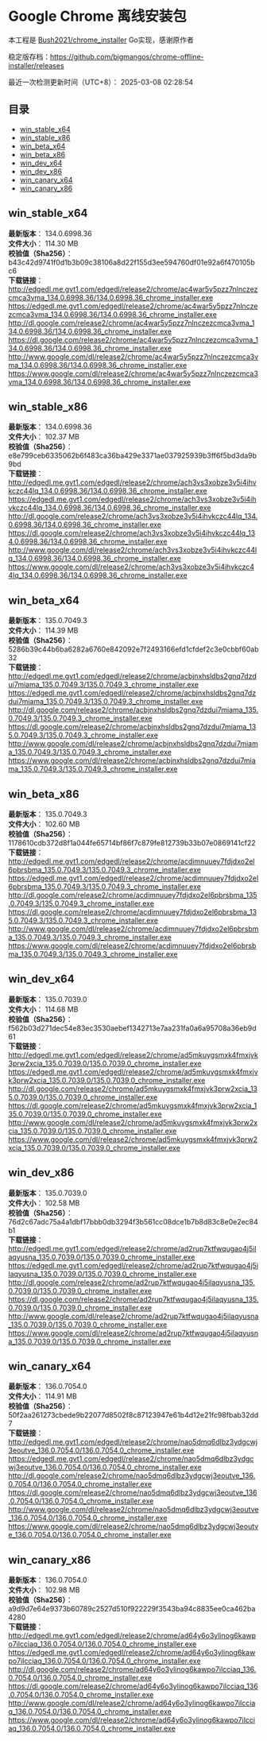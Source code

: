 # Google Chrome 离线安装包
本工程是 [Bush2021/chrome_installer](https://github.com/Bush2021/chrome_installer) Go实现，感谢原作者

稳定版存档：<https://github.com/bigmangos/chrome-offline-installer/releases>

最近一次检测更新时间（UTC+8）：
2025-03-08 02:28:54

## 目录
* [win_stable_x64](https://github.com/bigmangos/chrome-offline-installer?tab=readme-ov-file#win_stable_x64)
* [win_stable_x86](https://github.com/bigmangos/chrome-offline-installer?tab=readme-ov-file#win_stable_x86)
* [win_beta_x64](https://github.com/bigmangos/chrome-offline-installer?tab=readme-ov-file#win_beta_x64)
* [win_beta_x86](https://github.com/bigmangos/chrome-offline-installer?tab=readme-ov-file#win_beta_x86)
* [win_dev_x64](https://github.com/bigmangos/chrome-offline-installer?tab=readme-ov-file#win_dev_x64)
* [win_dev_x86](https://github.com/bigmangos/chrome-offline-installer?tab=readme-ov-file#win_dev_x86)
* [win_canary_x64](https://github.com/bigmangos/chrome-offline-installer?tab=readme-ov-file#win_canary_x64)
* [win_canary_x86](https://github.com/bigmangos/chrome-offline-installer?tab=readme-ov-file#win_canary_x86)

## win_stable_x64
**最新版本**： 134.0.6998.36  
**文件大小**： 114.30 MB  
**校验值（Sha256）**： b43c42d9741f0d1b3b09c38106a8d22f155d3ee594760df01e92a6f470105bc6  
**下载链接**：
http://edgedl.me.gvt1.com/edgedl/release2/chrome/ac4war5y5pzz7nlnczezcmca3vma_134.0.6998.36/134.0.6998.36_chrome_installer.exe
https://edgedl.me.gvt1.com/edgedl/release2/chrome/ac4war5y5pzz7nlnczezcmca3vma_134.0.6998.36/134.0.6998.36_chrome_installer.exe
http://dl.google.com/release2/chrome/ac4war5y5pzz7nlnczezcmca3vma_134.0.6998.36/134.0.6998.36_chrome_installer.exe
https://dl.google.com/release2/chrome/ac4war5y5pzz7nlnczezcmca3vma_134.0.6998.36/134.0.6998.36_chrome_installer.exe
http://www.google.com/dl/release2/chrome/ac4war5y5pzz7nlnczezcmca3vma_134.0.6998.36/134.0.6998.36_chrome_installer.exe
https://www.google.com/dl/release2/chrome/ac4war5y5pzz7nlnczezcmca3vma_134.0.6998.36/134.0.6998.36_chrome_installer.exe
## win_stable_x86
**最新版本**： 134.0.6998.36  
**文件大小**： 102.37 MB  
**校验值（Sha256）**： e8e799ceb6335062b6f483ca36ba429e3371ae037925939b3ff6f5bd3da9b9bd  
**下载链接**：
http://edgedl.me.gvt1.com/edgedl/release2/chrome/ach3vs3xobze3v5i4ihvkczc44lq_134.0.6998.36/134.0.6998.36_chrome_installer.exe
https://edgedl.me.gvt1.com/edgedl/release2/chrome/ach3vs3xobze3v5i4ihvkczc44lq_134.0.6998.36/134.0.6998.36_chrome_installer.exe
http://dl.google.com/release2/chrome/ach3vs3xobze3v5i4ihvkczc44lq_134.0.6998.36/134.0.6998.36_chrome_installer.exe
https://dl.google.com/release2/chrome/ach3vs3xobze3v5i4ihvkczc44lq_134.0.6998.36/134.0.6998.36_chrome_installer.exe
http://www.google.com/dl/release2/chrome/ach3vs3xobze3v5i4ihvkczc44lq_134.0.6998.36/134.0.6998.36_chrome_installer.exe
https://www.google.com/dl/release2/chrome/ach3vs3xobze3v5i4ihvkczc44lq_134.0.6998.36/134.0.6998.36_chrome_installer.exe
## win_beta_x64
**最新版本**： 135.0.7049.3  
**文件大小**： 114.39 MB  
**校验值（Sha256）**： 5286b39c44b6ba6282a6760e842092e7f2493166efd1cfdef2c3e0cbbf60ab32  
**下载链接**：
http://edgedl.me.gvt1.com/edgedl/release2/chrome/acbjnxhsldbs2gnq7dzdui7miama_135.0.7049.3/135.0.7049.3_chrome_installer.exe
https://edgedl.me.gvt1.com/edgedl/release2/chrome/acbjnxhsldbs2gnq7dzdui7miama_135.0.7049.3/135.0.7049.3_chrome_installer.exe
http://dl.google.com/release2/chrome/acbjnxhsldbs2gnq7dzdui7miama_135.0.7049.3/135.0.7049.3_chrome_installer.exe
https://dl.google.com/release2/chrome/acbjnxhsldbs2gnq7dzdui7miama_135.0.7049.3/135.0.7049.3_chrome_installer.exe
http://www.google.com/dl/release2/chrome/acbjnxhsldbs2gnq7dzdui7miama_135.0.7049.3/135.0.7049.3_chrome_installer.exe
https://www.google.com/dl/release2/chrome/acbjnxhsldbs2gnq7dzdui7miama_135.0.7049.3/135.0.7049.3_chrome_installer.exe
## win_beta_x86
**最新版本**： 135.0.7049.3  
**文件大小**： 102.60 MB  
**校验值（Sha256）**： 1178610cdb372d8f1a044fe65714bf86f7c879fe812739b33b07e0869141cf22  
**下载链接**：
http://edgedl.me.gvt1.com/edgedl/release2/chrome/acdimnuuey7fdjdxo2el6pbrsbma_135.0.7049.3/135.0.7049.3_chrome_installer.exe
https://edgedl.me.gvt1.com/edgedl/release2/chrome/acdimnuuey7fdjdxo2el6pbrsbma_135.0.7049.3/135.0.7049.3_chrome_installer.exe
http://dl.google.com/release2/chrome/acdimnuuey7fdjdxo2el6pbrsbma_135.0.7049.3/135.0.7049.3_chrome_installer.exe
https://dl.google.com/release2/chrome/acdimnuuey7fdjdxo2el6pbrsbma_135.0.7049.3/135.0.7049.3_chrome_installer.exe
http://www.google.com/dl/release2/chrome/acdimnuuey7fdjdxo2el6pbrsbma_135.0.7049.3/135.0.7049.3_chrome_installer.exe
https://www.google.com/dl/release2/chrome/acdimnuuey7fdjdxo2el6pbrsbma_135.0.7049.3/135.0.7049.3_chrome_installer.exe
## win_dev_x64
**最新版本**： 135.0.7039.0  
**文件大小**： 114.68 MB  
**校验值（Sha256）**： f562b03d271dec54e83ec3530aebef1342713e7aa231fa0a6a95708a36eb9d61  
**下载链接**：
http://edgedl.me.gvt1.com/edgedl/release2/chrome/ad5mkuygsmxk4fmxjvk3prw2xcia_135.0.7039.0/135.0.7039.0_chrome_installer.exe
https://edgedl.me.gvt1.com/edgedl/release2/chrome/ad5mkuygsmxk4fmxjvk3prw2xcia_135.0.7039.0/135.0.7039.0_chrome_installer.exe
http://dl.google.com/release2/chrome/ad5mkuygsmxk4fmxjvk3prw2xcia_135.0.7039.0/135.0.7039.0_chrome_installer.exe
https://dl.google.com/release2/chrome/ad5mkuygsmxk4fmxjvk3prw2xcia_135.0.7039.0/135.0.7039.0_chrome_installer.exe
http://www.google.com/dl/release2/chrome/ad5mkuygsmxk4fmxjvk3prw2xcia_135.0.7039.0/135.0.7039.0_chrome_installer.exe
https://www.google.com/dl/release2/chrome/ad5mkuygsmxk4fmxjvk3prw2xcia_135.0.7039.0/135.0.7039.0_chrome_installer.exe
## win_dev_x86
**最新版本**： 135.0.7039.0  
**文件大小**： 102.58 MB  
**校验值（Sha256）**： 76d2c67adc75a4a1dbf17bbb0db3294f3b561cc08dce1b7b8d83c8e0e2ec84b1  
**下载链接**：
http://edgedl.me.gvt1.com/edgedl/release2/chrome/ad2rup7ktfwqugao4j5ilaqyusna_135.0.7039.0/135.0.7039.0_chrome_installer.exe
https://edgedl.me.gvt1.com/edgedl/release2/chrome/ad2rup7ktfwqugao4j5ilaqyusna_135.0.7039.0/135.0.7039.0_chrome_installer.exe
http://dl.google.com/release2/chrome/ad2rup7ktfwqugao4j5ilaqyusna_135.0.7039.0/135.0.7039.0_chrome_installer.exe
https://dl.google.com/release2/chrome/ad2rup7ktfwqugao4j5ilaqyusna_135.0.7039.0/135.0.7039.0_chrome_installer.exe
http://www.google.com/dl/release2/chrome/ad2rup7ktfwqugao4j5ilaqyusna_135.0.7039.0/135.0.7039.0_chrome_installer.exe
https://www.google.com/dl/release2/chrome/ad2rup7ktfwqugao4j5ilaqyusna_135.0.7039.0/135.0.7039.0_chrome_installer.exe
## win_canary_x64
**最新版本**： 136.0.7054.0  
**文件大小**： 114.91 MB  
**校验值（Sha256）**： 50f2aa261273cbede9b22077d8502f8c87123947e61b4d12e21fc98fbab32dd7  
**下载链接**：
http://edgedl.me.gvt1.com/edgedl/release2/chrome/nao5dmq6dlbz3ydgcwj3eoutve_136.0.7054.0/136.0.7054.0_chrome_installer.exe
https://edgedl.me.gvt1.com/edgedl/release2/chrome/nao5dmq6dlbz3ydgcwj3eoutve_136.0.7054.0/136.0.7054.0_chrome_installer.exe
http://dl.google.com/release2/chrome/nao5dmq6dlbz3ydgcwj3eoutve_136.0.7054.0/136.0.7054.0_chrome_installer.exe
https://dl.google.com/release2/chrome/nao5dmq6dlbz3ydgcwj3eoutve_136.0.7054.0/136.0.7054.0_chrome_installer.exe
http://www.google.com/dl/release2/chrome/nao5dmq6dlbz3ydgcwj3eoutve_136.0.7054.0/136.0.7054.0_chrome_installer.exe
https://www.google.com/dl/release2/chrome/nao5dmq6dlbz3ydgcwj3eoutve_136.0.7054.0/136.0.7054.0_chrome_installer.exe
## win_canary_x86
**最新版本**： 136.0.7054.0  
**文件大小**： 102.98 MB  
**校验值（Sha256）**： a9d9d7e64e9373b60789c2527d510f922229f3543ba94c8835ee0ca462ba4280  
**下载链接**：
http://edgedl.me.gvt1.com/edgedl/release2/chrome/ad64y6o3ylinog6kawpo7ilcciaq_136.0.7054.0/136.0.7054.0_chrome_installer.exe
https://edgedl.me.gvt1.com/edgedl/release2/chrome/ad64y6o3ylinog6kawpo7ilcciaq_136.0.7054.0/136.0.7054.0_chrome_installer.exe
http://dl.google.com/release2/chrome/ad64y6o3ylinog6kawpo7ilcciaq_136.0.7054.0/136.0.7054.0_chrome_installer.exe
https://dl.google.com/release2/chrome/ad64y6o3ylinog6kawpo7ilcciaq_136.0.7054.0/136.0.7054.0_chrome_installer.exe
http://www.google.com/dl/release2/chrome/ad64y6o3ylinog6kawpo7ilcciaq_136.0.7054.0/136.0.7054.0_chrome_installer.exe
https://www.google.com/dl/release2/chrome/ad64y6o3ylinog6kawpo7ilcciaq_136.0.7054.0/136.0.7054.0_chrome_installer.exe

